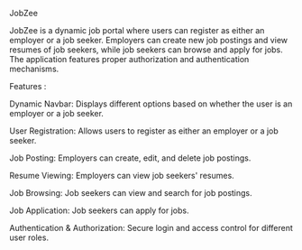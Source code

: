 


JobZee


JobZee is a dynamic job portal where users can register as either an employer or a job seeker. Employers can create new job postings and view resumes of job seekers, while job seekers can browse and apply for jobs. The application features proper authorization and authentication mechanisms.

Features :


Dynamic Navbar: Displays different options based on whether the user is an employer or a job seeker.

User Registration: Allows users to register as either an employer or a job seeker.

Job Posting: Employers can create, edit, and delete job postings.

Resume Viewing: Employers can view job seekers' resumes.

Job Browsing: Job seekers can view and search for job postings.

Job Application: Job seekers can apply for jobs.

Authentication & Authorization: Secure login and access control for different user roles.
